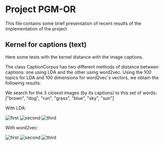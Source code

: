 Project PGM-OR
==========

This file contains some brief presentation of recent results of the implementation of the project

Kernel for captions (text)
--------------------------

Here some tests with the kernel distance with the image captions. 

The class CaptionCorpus has two different methods of distance between captions: one using LDA and the other using word2vec. 
Using the 100 topics for LDA and 100 dimensions for word2vec's vectors, we obtain the following results:

We search for the 3 closest images (by its captions) to this set of words: ["brown", "dog", "run", "grass", "blue", "sky", "sun"]

With LDA: 

![first](https://raw.github.com/eqperes/mvaproject/text_manip/lda_test_images/2509824208_247aca3ea3.jpg)
![second](https://raw.github.com/eqperes/mvaproject/text_manip/lda_test_images/3159447439_c1496cbaea.jpg)
![third](https://raw.github.com/eqperes/mvaproject/text_manip/lda_test_images/457875937_982588d918.jpg)

With word2vec:

![first](https://raw.github.com/eqperes/mvaproject/text_manip/w2v_test_images/3205839744_24504ba179.jpg)
![second](https://raw.github.com/eqperes/mvaproject/text_manip/w2v_test_images/1478606153_a7163bf899.jpg)
![third](https://raw.github.com/eqperes/mvaproject/text_manip/w2v_test_images/3581818450_546c89ca38.jpg)
